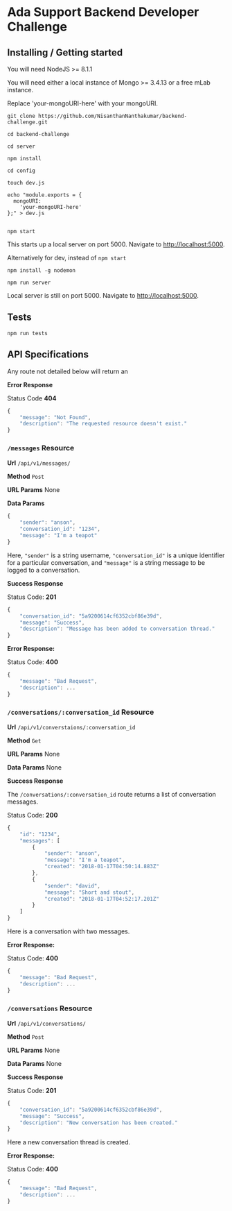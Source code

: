 # Ada Support Backend Developer Challenge

## Installing / Getting started

You will need NodeJS >= 8.1.1

You will need either a local instance of Mongo >= 3.4.13 or a free mLab instance.

Replace 'your-mongoURI-here' with your mongoURI.

```shell
git clone https://github.com/NisanthanNanthakumar/backend-challenge.git

cd backend-challenge

cd server

npm install

cd config

touch dev.js

echo "module.exports = {
  mongoURI:
    'your-mongoURI-here'
};" > dev.js


npm start
```

This starts up a local server on port 5000. Navigate to [http://localhost:5000](http://localhost:5000).

Alternatively for dev, instead of `npm start`

```shell
npm install -g nodemon

npm run server
```

Local server is still on port 5000. Navigate to [http://localhost:5000](http://localhost:5000).

## Tests

```shell
npm run tests
```

## API Specifications

Any route not detailed below will return an

**Error Response**

Status Code **404**

```javascript
{
    "message": "Not Found",
    "description": "The requested resource doesn't exist."
}
```

### `/messages` Resource

**Url** `/api/v1/messages/`

**Method** `Post`

**URL Params** None

**Data Params**

```javascript
{
    "sender": "anson",
    "conversation_id": "1234",
    "message": "I'm a teapot"
}
```

Here, `"sender"` is a string username, `"conversation_id"` is a unique identifier for a particular conversation, and `"message"` is a string message to be logged to a conversation.

**Success Response**

Status Code: **201**

```javascript
{
    "conversation_id": "5a9200614cf6352cbf86e39d",
    "message": "Success",
    "description": "Message has been added to conversation thread."
}
```

**Error Response:**

Status Code: **400**

```javascript
{
    "message": "Bad Request",
    "description": ...
}
```

### `/conversations/:conversation_id` Resource

**Url** `/api/v1/converstaions/:conversation_id`

**Method** `Get`

**URL Params** None

**Data Params** None

**Success Response**

The `/conversations/:conversation_id` route returns a list of conversation messages.

Status Code: **200**

```javascript
{
    "id": "1234",
    "messages": [
        {
            "sender": "anson",
            "message": "I'm a teapot",
            "created": "2018-01-17T04:50:14.883Z"
        },
        {
            "sender": "david",
            "message": "Short and stout",
            "created": "2018-01-17T04:52:17.201Z"
        }
    ]
}
```

Here is a conversation with two messages.

**Error Response:**

Status Code: **400**

```javascript
{
    "message": "Bad Request",
    "description": ...
}
```

### `/conversations` Resource

**Url** `/api/v1/conversations/`

**Method** `Post`

**URL Params** None

**Data Params** None

**Success Response**

Status Code: **201**

```javascript
{
    "conversation_id": "5a9200614cf6352cbf86e39d",
    "message": "Success",
    "description": "New conversation has been created."
}
```

Here a new conversation thread is created.

**Error Response:**

Status Code: **400**

```javascript
{
    "message": "Bad Request",
    "description": ...
}
```
